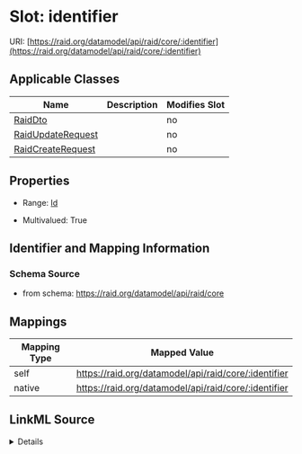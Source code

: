 

# Slot: identifier



URI: [https://raid.org/datamodel/api/raid/core/:identifier](https://raid.org/datamodel/api/raid/core/:identifier)



<!-- no inheritance hierarchy -->





## Applicable Classes

| Name | Description | Modifies Slot |
| --- | --- | --- |
| [RaidDto](RaidDto.md) |  |  no  |
| [RaidUpdateRequest](RaidUpdateRequest.md) |  |  no  |
| [RaidCreateRequest](RaidCreateRequest.md) |  |  no  |







## Properties

* Range: [Id](Id.md)

* Multivalued: True





## Identifier and Mapping Information







### Schema Source


* from schema: https://raid.org/datamodel/api/raid/core




## Mappings

| Mapping Type | Mapped Value |
| ---  | ---  |
| self | https://raid.org/datamodel/api/raid/core/:identifier |
| native | https://raid.org/datamodel/api/raid/core/:identifier |




## LinkML Source

<details>
```yaml
name: identifier
from_schema: https://raid.org/datamodel/api/raid/core
rank: 1000
alias: identifier
domain_of:
- RaidDto
range: Id
multivalued: true
inlined_as_list: true

```
</details>